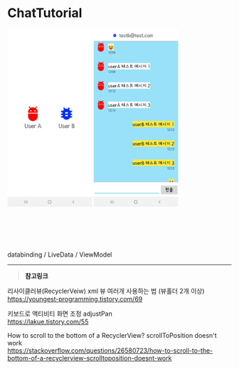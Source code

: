 # ChatTutorial

<img src="https://github.com/HYUNJUNEPARK/ImageRepository/blob/master/androidProgramming/chatTutorial1.jpg" height="400"/>
<img src="https://github.com/HYUNJUNEPARK/ImageRepository/blob/master/androidProgramming/chatTutorial2.jpg" height="400"/>

<br></br>
<br></br>

databinding / LiveData / ViewModel

---
><a id = "ref">**참고링크**</a></br>

리사이클러뷰(RecyclerVeiw) xml 뷰 여러개 사용하는 법 (뷰홀더 2개 이상)</br>
https://youngest-programming.tistory.com/69</br>


키보드로 액티비티 화면 조정 adjustPan</br>
https://lakue.tistory.com/55</br>


How to scroll to the bottom of a RecyclerView? scrollToPosition doesn't work</br>
https://stackoverflow.com/questions/26580723/how-to-scroll-to-the-bottom-of-a-recyclerview-scrolltoposition-doesnt-work</br>
